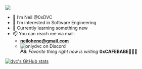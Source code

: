 
![](https://github.com/halfrost/halfrost/blob/master/icons/header_1.png)

- 👋 I’m Neil @0xDVC
- 👀 I’m interested in Software Engineering
- 🌱 Currently learning something new
- 📫 You can reach me via mail:
    - **neilohene@gmail.com**
    - ![onlydvc](https://discordapp.com/users/onlydvc) on Discord
[](https://linkedin.com)
[](https://x.com)    
 _**PS**: Favorite thing right now is writing_ **0xCAFEBABE**🧑🏾‍💻


<a href="http://www.github.com/0xDVC"><img src="https://github-readme-stats.vercel.app/api?username=0xDVC&show_icons=true&hide=&count_private=true&title_color=0891b2&text_color=ffffff&icon_color=0891b2&bg_color=1c1917&hide_border=true&show_icons=true" alt="dvc's GitHub stats" /></a>

<!--<a href="http://www.github.com/0xDVC"><img src="https://github-readme-streak-stats.herokuapp.com/?user=0xDVC&stroke=ffffff&background=1c1917&ring=0891b2&fire=0891b2&currStreakNum=ffffff&currStreakLabel=0891b2&sideNums=ffffff&sideLabels=ffffff&dates=ffffff&hide_border=true" /></a>
-->

